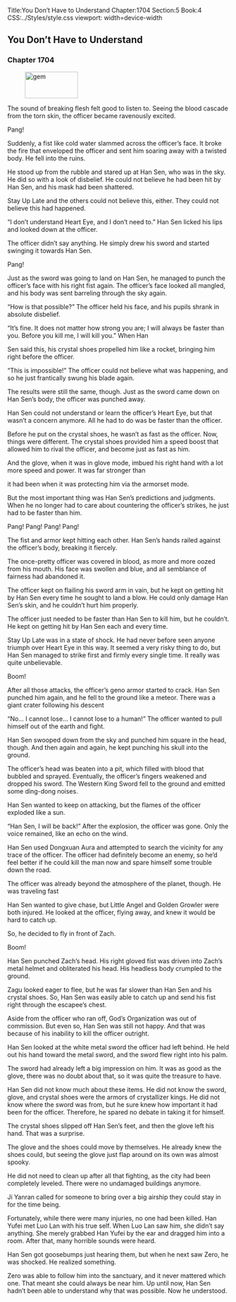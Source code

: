 Title:You Don’t Have to Understand 
Chapter:1704 
Section:5 
Book:4 
CSS:../Styles/style.css 
viewport: width=device-width
  
## You Don’t Have to Understand
### Chapter 1704
  
<figure>
	<img src="../Images/gem.gif" alt="gem" id="gem" width="120" height="60" />
</figure>
  

  
The sound of breaking flesh felt good to listen to. Seeing the blood cascade from the torn skin, the officer became ravenously excited.

Pang!

Suddenly, a fist like cold water slammed across the officer’s face. It broke the fire that enveloped the officer and sent him soaring away with a twisted body. He fell into the ruins.

He stood up from the rubble and stared up at Han Sen, who was in the sky. He did so with a look of disbelief. He could not believe he had been hit by Han Sen, and his mask had been shattered.

Stay Up Late and the others could not believe this, either. They could not believe this had happened.

“I don’t understand Heart Eye, and I don’t need to.” Han Sen licked his lips and looked down at the officer.

The officer didn’t say anything. He simply drew his sword and started swinging it towards Han Sen.

Pang!

Just as the sword was going to land on Han Sen, he managed to punch the officer’s face with his right fist again. The officer’s face looked all mangled, and his body was sent barreling through the sky again.

“How is that possible?” The officer held his face, and his pupils shrank in absolute disbelief.

“It’s fine. It does not matter how strong you are; I will always be faster than you. Before you kill me, I will kill you.” When Han

Sen said this, his crystal shoes propelled him like a rocket, bringing him right before the officer.

“This is impossible!” The officer could not believe what was happening, and so he just frantically swung his blade again.

The results were still the same, though. Just as the sword came down on Han Sen’s body, the officer was punched away.

Han Sen could not understand or learn the officer’s Heart Eye, but that wasn’t a concern anymore. All he had to do was be faster than the officer.

Before he put on the crystal shoes, he wasn’t as fast as the officer. Now, things were different. The crystal shoes provided him a speed boost that allowed him to rival the officer, and become just as fast as him.

And the glove, when it was in glove mode, imbued his right hand with a lot more speed and power. It was far stronger than

it had been when it was protecting him via the armorset mode.

But the most important thing was Han Sen’s predictions and judgments. When he no longer had to care about countering the officer’s strikes, he just had to be faster than him.

Pang! Pang! Pang! Pang!

The fist and armor kept hitting each other. Han Sen’s hands railed against the officer’s body, breaking it fiercely.

The once-pretty officer was covered in blood, as more and more oozed from his mouth. His face was swollen and blue, and all semblance of fairness had abandoned it.

The officer kept on flailing his sword arm in vain, but he kept on getting hit by Han Sen every time he sought to land a blow. He could only damage Han Sen’s skin, and he couldn’t hurt him properly.

The officer just needed to be faster than Han Sen to kill him, but he couldn’t. He kept on getting hit by Han Sen each and every time.

Stay Up Late was in a state of shock. He had never before seen anyone triumph over Heart Eye in this way. It seemed a very risky thing to do, but Han Sen managed to strike first and firmly every single time. It really was quite unbelievable.

Boom!

After all those attacks, the officer’s geno armor started to crack. Han Sen punched him again, and he fell to the ground like a meteor. There was a giant crater following his descent

“No… I cannot lose… I cannot lose to a human!” The officer wanted to pull himself out of the earth and fight.

Han Sen swooped down from the sky and punched him square in the head, though. And then again and again, he kept punching his skull into the ground.

The officer’s head was beaten into a pit, which filled with blood that bubbled and sprayed. Eventually, the officer’s fingers weakened and dropped his sword. The Western King Sword fell to the ground and emitted some ding-dong noises.

Han Sen wanted to keep on attacking, but the flames of the officer exploded like a sun.

“Han Sen, I will be back!” After the explosion, the officer was gone. Only the voice remained, like an echo on the wind.

Han Sen used Dongxuan Aura and attempted to search the vicinity for any trace of the officer. The officer had definitely become an enemy, so he’d feel better if he could kill the man now and spare himself some trouble down the road.

The officer was already beyond the atmosphere of the planet, though. He was traveling fast

Han Sen wanted to give chase, but Little Angel and Golden Growler were both injured. He looked at the officer, flying away, and knew it would be hard to catch up.

So, he decided to fly in front of Zach.

Boom!

Han Sen punched Zach’s head. His right gloved fist was driven into Zach’s metal helmet and obliterated his head. His headless body crumpled to the ground.

Zagu looked eager to flee, but he was far slower than Han Sen and his crystal shoes. So, Han Sen was easily able to catch up and send his fist right through the escapee’s chest.

Aside from the officer who ran off, God’s Organization was out of commission. But even so, Han Sen was still not happy. And that was because of his inability to kill the officer outright.

Han Sen looked at the white metal sword the officer had left behind. He held out his hand toward the metal sword, and the sword flew right into his palm.

The sword had already left a big impression on him. It was as good as the glove, there was no doubt about that, so it was quite the treasure to have.

Han Sen did not know much about these items. He did not know the sword, glove, and crystal shoes were the armors of crystallizer kings. He did not know where the sword was from, but he sure knew how important it had been for the officer. Therefore, he spared no debate in taking it for himself.

The crystal shoes slipped off Han Sen’s feet, and then the glove left his hand. That was a surprise.

The glove and the shoes could move by themselves. He already knew the shoes could, but seeing the glove just flap around on its own was almost spooky.

He did not need to clean up after all that fighting, as the city had been completely leveled. There were no undamaged buildings anymore.

Ji Yanran called for someone to bring over a big airship they could stay in for the time being.

Fortunately, while there were many injuries, no one had been killed. Han Yufei met Luo Lan with his true self. When Luo Lan saw him, she didn’t say anything. She merely grabbed Han Yufei by the ear and dragged him into a room. After that, many horrible sounds were heard.

Han Sen got goosebumps just hearing them, but when he next saw Zero, he was shocked. He realized something.

Zero was able to follow him into the sanctuary, and it never mattered which one. That meant she could always be near him. Up until now, Han Sen hadn’t been able to understand why that was possible. Now he understood.